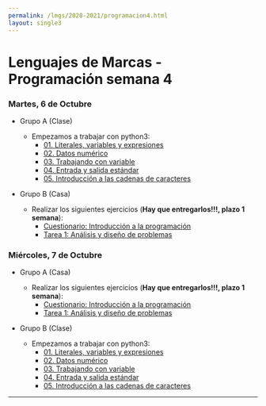 ```yaml
---
permalink: /lmgs/2020-2021/programacion4.html
layout: single3
---
```


# Lenguajes de Marcas - Programación semana 4

### Martes, 6 de Octubre

* Grupo A (Clase)

    * Empezamos a trabajar con python3:
        * [01. Literales, variables y expresiones](python3/literales_variables_expresiones.html)
        * [02. Datos numérico](python3/datos_numericos.html)
        * [03. Trabajando con variable](python3/variables.html)
        * [04. Entrada y salida estándar](python3/entrada_salida.html)
        * [05. Introducción a las cadenas de caracteres](python3/introduccion_cadenas_caracteres.html)


* Grupo B (Casa)

    * Realizar los siguientes ejercicios (**Hay que entregarlos!!!, plazo 1 semana**):
        * [Cuestionario: Introducción a la programación](https://dit.gonzalonazareno.org/moodle/mod/quiz/view.php?id=28720)
        * [Tarea 1: Análisis y diseño de problemas](https://dit.gonzalonazareno.org/moodle/mod/assign/view.php?id=28728)


### Miércoles, 7 de Octubre

* Grupo A (Casa)

    * Realizar los siguientes ejercicios (**Hay que entregarlos!!!, plazo 1 semana**):
        * [Cuestionario: Introducción a la programación](https://dit.gonzalonazareno.org/moodle/mod/quiz/view.php?id=28720)
        * [Tarea 1: Análisis y diseño de problemas](https://dit.gonzalonazareno.org/moodle/mod/assign/view.php?id=28728)

* Grupo B (Clase)

    * Empezamos a trabajar con python3:
        * [01. Literales, variables y expresiones](python3/literales_variables_expresiones.html)
        * [02. Datos numérico](python3/datos_numericos.html)
        * [03. Trabajando con variable](python3/variables.html)
        * [04. Entrada y salida estándar](python3/entrada_salida.html)
        * [05. Introducción a las cadenas de caracteres](python3/introduccion_cadenas_caracteres.html)


- - -

